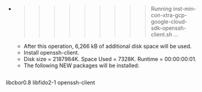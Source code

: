 * >>>>>>>>> Running inst-min-con-xtra-gcp-google-cloud-sdk-openssh-client.sh ...
  * After this operation, 6,266 kB of additional disk space will be used.
  * Install openssh-client.
  * Disk size = 2187984K. Space Used = 7328K. Runtime = 00:00:00:01.
  * The following NEW packages will be installed:
  ```bash
libcbor0.8 libfido2-1 openssh-client
  ```
